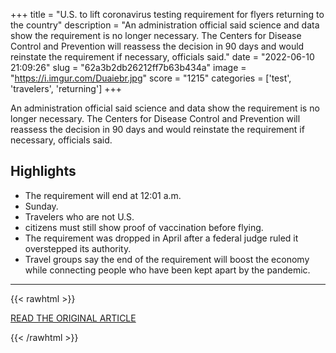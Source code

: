 +++
title = "U.S. to lift coronavirus testing requirement for flyers returning to the country"
description = "An administration official said science and data show the requirement is no longer necessary. The Centers for Disease Control and Prevention will reassess the decision in 90 days and would reinstate the requirement if necessary, officials said."
date = "2022-06-10 21:09:26"
slug = "62a3b2db26212ff7b63b434a"
image = "https://i.imgur.com/Duaiebr.jpg"
score = "1215"
categories = ['test', 'travelers', 'returning']
+++

An administration official said science and data show the requirement is no longer necessary. The Centers for Disease Control and Prevention will reassess the decision in 90 days and would reinstate the requirement if necessary, officials said.

## Highlights

- The requirement will end at 12:01 a.m.
- Sunday.
- Travelers who are not U.S.
- citizens must still show proof of vaccination before flying.
- The requirement was dropped in April after a federal judge ruled it overstepped its authority.
- Travel groups say the end of the requirement will boost the economy while connecting people who have been kept apart by the pandemic.

---

{{< rawhtml >}}
  <p class="article-category">
    <a target="_blank" href="https://www.washingtonpost.com/transportation/2022/06/10/covid-testing-requirement-ends/">READ THE ORIGINAL ARTICLE</a>
  </p>
{{< /rawhtml >}}
